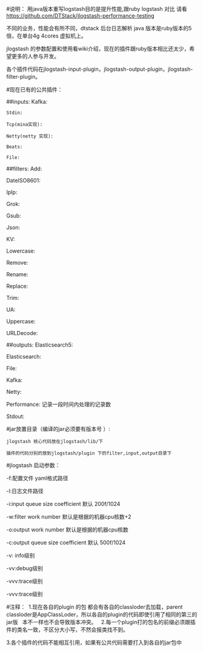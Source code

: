 #说明：
   用java版本重写logstash目的是提升性能,跟ruby logstash 对比 请看 https://github.com/DTStack/jlogstash-performance-testing

   不同的业务，性能会有所不同，dtstack 后台日志解析 java 版本是ruby版本的5倍，在单台4g 4cores 虚拟机上。

   jlogstash 的参数配置和使用看wiki介绍，现在的插件跟ruby版本相比还太少，希望更多的人参与开发。

   各个插件代码在jlogstash-input-plugin，jlogstash-output-plugin，jlogstash-filter-plugin。



#现在已有的公共插件：

##inputs: 
    Kafka: 
 
    Stdin: 

    Tcp(mina实现): 

    Netty(netty 实现): 

    Beats:
    
    File:

##filters:
   Add:

   DateISO8601:
 
   IpIp: 

   Grok: 

   Gsub:
 
   Json: 

   KV: 

   Lowercase:
 
   Remove:
 
   Rename:
 
   Replace: 

   Trim:
 
   UA:
 
   Uppercase:
 
   URLDecode:


##outputs:
   Elasticsearch5:

   Elasticsearch:
 
   File: 

   Kafka: 

   Netty:

   Performance: 
     记录一段时间内处理的记录数

   Stdout:

#jar放置目录（编译的jar必须要有版本号 ）:
  
    jlogstash 核心代码放在jlogstash/lib/下

    插件的代码分别的放到jlogstash/plugin 下的filter,input,output目录下

#jlogstash 启动参数：

-f:配置文件 yaml格式路径

-l:日志文件路径

-i:input queue size coefficient 默认 200f/1024

-w:filter work number 默认是根据的机器cpu核数+2

-o:output work number 默认是根据的机器cpu核数

-c:output queue size coefficient 默认 500f/1024

-v: info级别

-vv:debug级别

-vvv:trace级别

-vvv:trace级别

#注释：
  1.现在各自的plugin 的包 都会有各自的classloder去加载，parent classloder是AppClassLoder，所以各自的plugin的代码即使引用了相同的第三的jar版   本不一样也不会导致版本冲突。
  
  2.每一个plugin打的包名的前缀必须跟插件的类名一致，不区分大小写，不然会报类找不到。
  
  3.各个插件的代码不能相互引用，如果有公共代码需要打入到各自的jar包中
